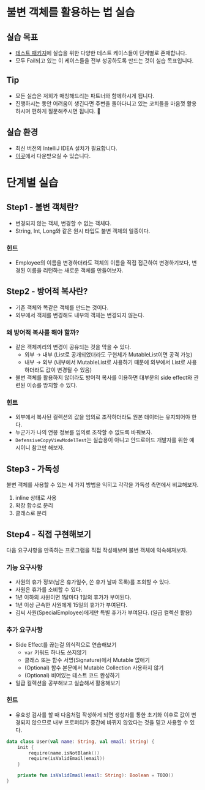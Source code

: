 # 불변 객체를 활용하는 법 실습

## 실습 목표

- [​테스트 패키지](https://github.com/next-step/edu-concert-immutable/tree/main/src/test/kotlin/camp/nextstep/edu/immutable)에 실습을 위한 다양한 테스트 케이스들이 단계별로 존재합니다.
- 모두 Fail되고 있는 이 케이스들을 전부 성공하도록 만드는 것이 실습 목표입니다.

## Tip

- 모든 실습은 저희가 매칭해드리는 파트너와 함께하시게 됩니다.
- 진행하시는 동안 어려움이 생긴다면 주변을 돌아다니고 있는 코치들을 마음껏 활용하시며 편하게 질문해주시면 됩니다. 🙂

## 실습 환경

- 최신 버전의 IntelliJ IDEA 설치가 필요합니다.
- [이곳](https://www.jetbrains.com/ko-kr/idea/download/#section=mac)에서 다운받으실 수 있습니다.

# 단계별 실습

## Step1 - 불변 객체란?

- 변경되지 않는 객체, 변경할 수 없는 객체다.
- String, Int, Long와 같은 원시 타입도 불변 객체의 일종이다.

### 힌트

- Employee의 이름을 변경하더라도 객체의 이름을 직접 접근하여 변경하기보다, 변경된 이름을 리턴하는 새로운 객체를 만들어보자.

## Step2 - 방어적 복사란?

- 기존 객체와 똑같은 객체를 만드는 것이다.
- 외부에서 객체를 변경해도 내부의 객체는 변경되지 않는다.

### 왜 방어적 복사를 해야 할까?

- 같은 객체끼리의 변경이 공유되는 것을 막을 수 있다.
  - 외부 → 내부 (List로 공개되었더라도 구현체가 MutableList이면 공격 가능)
  - 내부 → 외부 (내부에서 MutableList로 사용하기 때문에 외부에서 List로 사용하더라도 값이 변경될 수 있음)
- 불변 객체를 활용하지 않더라도 방어적 복사를 이용하면 대부분의 side effect와 관련된 이슈를 방지할 수 있다.

### 힌트

- 외부에서 복사된 컬렉션의 값을 임의로 조작하더라도 원본 데이터는 유지되어야 한다.
- 누군가가 나의 연봉 정보를 임의로 조작할 수 없도록 바꿔보자.
- `DefensiveCopyViewModelTest`는 실습용이 아니고 안드로이드 개발자를 위한 예시이니 참고만 해보자.

## Step3 - 가독성

불변 객체를 사용할 수 있는 세 가지 방법을 익히고 각각을 가독성 측면에서 비교해보자.

1. inline 상태로 사용
2. 확장 함수로 분리
3. 클래스로 분리

## Step4 - 직접 구현해보기

다음 요구사항을 만족하는 프로그램을 직접 작성해보며 불변 객체에 익숙해져보자.

### 기능 요구사항

- 사원의 휴가 정보(남은 휴가일수, 쓴 휴가 날짜 목록)를 조회할 수 있다.
- 사원은 휴가를 소비할 수 있다.
- 1년 이하의 사원이면 1달마다 1일의 휴가가 부여된다.
- 1년 이상 근속한 사원에게 15일의 휴가가 부여된다.
- 김씨 사원(SpecialEmployee)에게만 특별 휴가가 부여된다. (일급 컬렉션 활용)

### 추가 요구사항

- Side Effect를 끊는걸 의식적으로 연습해보기
    - `var` 키워드 하나도 쓰지않기
    - 클래스 또는 함수 서명(Signature)에서 Mutable 없애기
    - (Optional) 함수 본문에서 Mutable Collection 사용하지 않기
    - (Optional) 비어있는 테스트 코드 완성하기
- 일급 컬렉션을 공부해보고 실습해서 활용해보기

### 힌트

- 유효성 검사를 할 때 다음처럼 작성하게 되면 생성자를 통한 초기화 이후로 값이 변경되지 않으므로 내부 프로퍼티가 중간에 바뀌지 않았다는 것을 믿고 사용할 수 있다.

```kotlin
data class User(val name: String, val email: String) {
    init {
        require(name.isNotBlank())
        require(isValidEmail(email))
    }

    private fun isValidEmail(email: String): Boolean = TODO()
}
```
